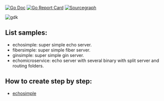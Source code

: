 [![Go Doc](https://pkg.go.dev/badge/github.com/rizalgowandy/go-swag-sample?status.svg)](https://pkg.go.dev/github.com/rizalgowandy/go-swag-sample?tab=doc)
[![Go Report Card](https://goreportcard.com/badge/github.com/rizalgowandy/go-swag-sample)](https://goreportcard.com/report/github.com/rizalgowandy/go-swag-sample)
[![Sourcegraph](https://sourcegraph.com/github.com/rizalgowandy/go-swag-sample/-/badge.svg)](https://sourcegraph.com/github.com/rizalgowandy/go-swag-sample?badge)

![gdk](https://socialify.git.ci/rizalgowandy/go-swag-sample/image?description=1&language=1&pattern=Floating%20Cogs&theme=Light)

## List samples:

* echosimple: super simple echo server.
* fibersimple: super simple fiber server.
* ginsimple: super simple gin server.
* echomicroservice: echo server with several binary with split server and routing folders.

## How to create step by step:

* [echosimple](https://medium.com/@rizal.gow/tutorial-generate-swagger-specification-and-swaggerui-for-echo-go-web-framework-3ac33afc77e2)
